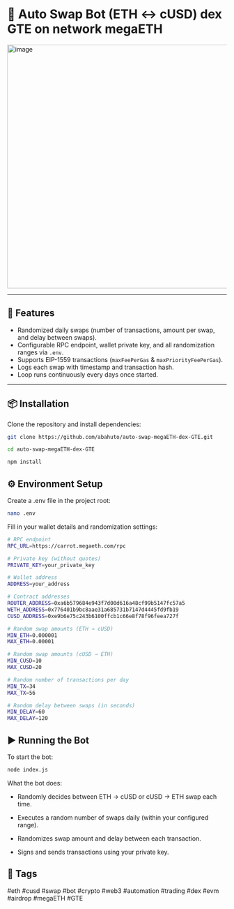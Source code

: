 # 🔄 Auto Swap Bot (ETH ↔ cUSD) dex GTE on network megaETH

<img width="1280" height="559" alt="image" src="https://github.com/user-attachments/assets/664ed1c4-b597-480a-a6f3-c02ec46c9d60" />

---

## 🚀 Features
- Randomized daily swaps (number of transactions, amount per swap, and delay between swaps).
- Configurable RPC endpoint, wallet private key, and all randomization ranges via `.env`.
- Supports EIP-1559 transactions (`maxFeePerGas` & `maxPriorityFeePerGas`).
- Logs each swap with timestamp and transaction hash.
- Loop runs continuously every days once started.

---

## 📦 Installation
Clone the repository and install dependencies:

```bash
git clone https://github.com/abahuto/auto-swap-megaETH-dex-GTE.git
```
```bash
cd auto-swap-megaETH-dex-GTE
```
```bash
npm install
```

## ⚙️ Environment Setup
Create a .env file in the project root:
```bash
nano .env
```
Fill in your wallet details and randomization settings:
```bash
# RPC endpoint
RPC_URL=https://carrot.megaeth.com/rpc

# Private key (without quotes)
PRIVATE_KEY=your_private_key

# Wallet address
ADDRESS=your_address

# Contract addresses
ROUTER_ADDRESS=0xa6b579684e943f7d00d616a48cf99b5147fc57a5
WETH_ADDRESS=0x776401b9bc8aae31a685731b7147d4445fd9fb19
CUSD_ADDRESS=0xe9b6e75c243b6100ffcb1c66e8f78f96feea727f

# Random swap amounts (ETH → cUSD)
MIN_ETH=0.000001
MAX_ETH=0.00001

# Random swap amounts (cUSD → ETH)
MIN_CUSD=10
MAX_CUSD=20

# Random number of transactions per day
MIN_TX=34
MAX_TX=56

# Random delay between swaps (in seconds)
MIN_DELAY=60
MAX_DELAY=120
```

## ▶️ Running the Bot
To start the bot:
```bash
node index.js
```
What the bot does:

- Randomly decides between ETH → cUSD or cUSD → ETH swap each time.

- Executes a random number of swaps daily (within your configured range).

- Randomizes swap amount and delay between each transaction.

- Signs and sends transactions using your private key.

## 🔖 Tags
#eth #cusd #swap #bot #crypto #web3 #automation #trading #dex #evm #airdrop #megaETH #GTE
